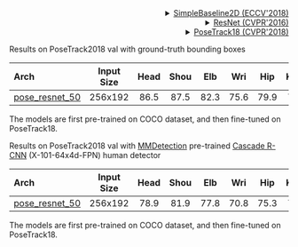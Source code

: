 <!-- [ALGORITHM] -->

<details>
<summary align="right"><a href="http://openaccess.thecvf.com/content_ECCV_2018/html/Bin_Xiao_Simple_Baselines_for_ECCV_2018_paper.html">SimpleBaseline2D (ECCV'2018)</a></summary>

```bibtex
@inproceedings{xiao2018simple,
  title={Simple baselines for human pose estimation and tracking},
  author={Xiao, Bin and Wu, Haiping and Wei, Yichen},
  booktitle={Proceedings of the European conference on computer vision (ECCV)},
  pages={466--481},
  year={2018}
}
```

</details>

<!-- [BACKBONE] -->

<details>
<summary align="right"><a href="http://openaccess.thecvf.com/content_cvpr_2016/html/He_Deep_Residual_Learning_CVPR_2016_paper.html">ResNet (CVPR'2016)</a></summary>

```bibtex
@inproceedings{he2016deep,
  title={Deep residual learning for image recognition},
  author={He, Kaiming and Zhang, Xiangyu and Ren, Shaoqing and Sun, Jian},
  booktitle={Proceedings of the IEEE conference on computer vision and pattern recognition},
  pages={770--778},
  year={2016}
}
```

</details>

<!-- [DATASET] -->

<details>
<summary align="right"><a href="http://openaccess.thecvf.com/content_cvpr_2018/html/Andriluka_PoseTrack_A_Benchmark_CVPR_2018_paper.html">PoseTrack18 (CVPR'2018)</a></summary>

```bibtex
@inproceedings{andriluka2018posetrack,
  title={Posetrack: A benchmark for human pose estimation and tracking},
  author={Andriluka, Mykhaylo and Iqbal, Umar and Insafutdinov, Eldar and Pishchulin, Leonid and Milan, Anton and Gall, Juergen and Schiele, Bernt},
  booktitle={Proceedings of the IEEE Conference on Computer Vision and Pattern Recognition},
  pages={5167--5176},
  year={2018}
}
```

</details>

Results on PoseTrack2018 val with ground-truth bounding boxes

| Arch                                                 | Input Size | Head | Shou | Elb  | Wri  | Hip  | Knee | Ankl | Total |                         ckpt                          |                         log                          |
| :--------------------------------------------------- | :--------: | :--: | :--: | :--: | :--: | :--: | :--: | :--: | :---: | :---------------------------------------------------: | :--------------------------------------------------: |
| [pose_resnet_50](/configs/body/2d_kpt_sview_rgb_img/topdown_heatmap/posetrack18/res50_posetrack18_256x192.py) |  256x192   | 86.5 | 87.5 | 82.3 | 75.6 | 79.9 | 78.6 | 74.0 | 81.0  | [ckpt](https://download.openmmlab.com/mmpose/top_down/resnet/res50_posetrack18_256x192-a62807c7_20201028.pth) | [log](https://download.openmmlab.com/mmpose/top_down/resnet/res50_posetrack18_256x192_20201028.log.json) |

The models are first pre-trained on COCO dataset, and then fine-tuned on PoseTrack18.

Results on PoseTrack2018 val with [MMDetection](https://github.com/open-mmlab/mmdetection) pre-trained [Cascade R-CNN](https://download.openmmlab.com/mmdetection/v2.0/cascade_rcnn/cascade_rcnn_x101_64x4d_fpn_20e_coco/cascade_rcnn_x101_64x4d_fpn_20e_coco_20200509_224357-051557b1.pth) (X-101-64x4d-FPN) human detector

| Arch                                                 | Input Size | Head | Shou | Elb  | Wri  | Hip  | Knee | Ankl | Total |                         ckpt                          |                         log                          |
| :--------------------------------------------------- | :--------: | :--: | :--: | :--: | :--: | :--: | :--: | :--: | :---: | :---------------------------------------------------: | :--------------------------------------------------: |
| [pose_resnet_50](/configs/body/2d_kpt_sview_rgb_img/topdown_heatmap/posetrack18/res50_posetrack18_256x192.py) |  256x192   | 78.9 | 81.9 | 77.8 | 70.8 | 75.3 | 73.2 | 66.4 | 75.2  | [ckpt](https://download.openmmlab.com/mmpose/top_down/resnet/res50_posetrack18_256x192-a62807c7_20201028.pth) | [log](https://download.openmmlab.com/mmpose/top_down/resnet/res50_posetrack18_256x192_20201028.log.json) |

The models are first pre-trained on COCO dataset, and then fine-tuned on PoseTrack18.
